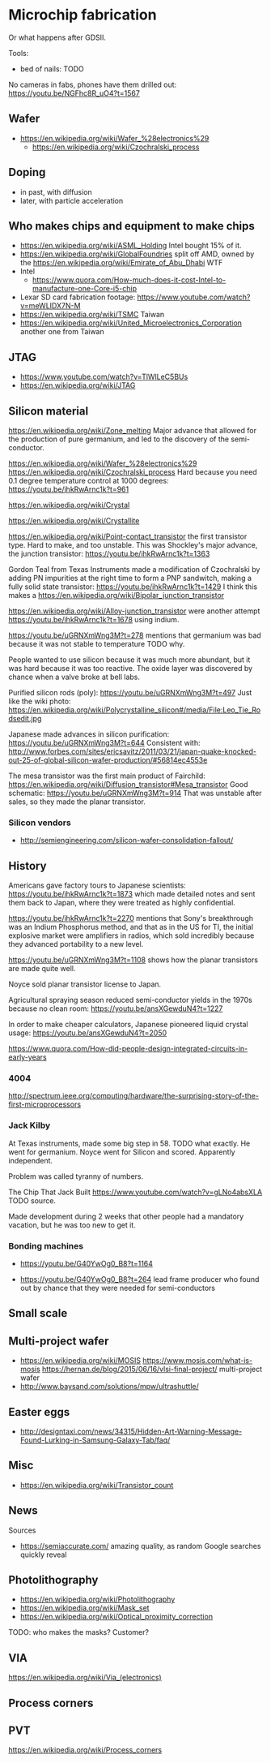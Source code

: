 # Microchip fabrication

Or what happens after GDSII.

Tools:

- bed of nails: TODO

No cameras in fabs, phones have them drilled out: <https://youtu.be/NGFhc8R_uO4?t=1567>

## Wafer

- <https://en.wikipedia.org/wiki/Wafer_%28electronics%29>
    - <https://en.wikipedia.org/wiki/Czochralski_process>

## Doping

- in past, with diffusion
- later, with particle acceleration

## Who makes chips and equipment to make chips

- https://en.wikipedia.org/wiki/ASML_Holding Intel bought 15% of it.
- https://en.wikipedia.org/wiki/GlobalFoundries split off AMD, owned by the https://en.wikipedia.org/wiki/Emirate_of_Abu_Dhabi WTF
- Intel
    - https://www.quora.com/How-much-does-it-cost-Intel-to-manufacture-one-Core-i5-chip
- Lexar SD card fabrication footage: <https://www.youtube.com/watch?v=meWLIDX7N-M>
- https://en.wikipedia.org/wiki/TSMC Taiwan
- https://en.wikipedia.org/wiki/United_Microelectronics_Corporation another one from Taiwan

## JTAG

- <https://www.youtube.com/watch?v=TlWlLeC5BUs>
- <https://en.wikipedia.org/wiki/JTAG>

## Silicon material

<https://en.wikipedia.org/wiki/Zone_melting> Major advance that allowed for the production of pure germanium, and led to the discovery of the semi-conductor.

<https://en.wikipedia.org/wiki/Wafer_%28electronics%29> <https://en.wikipedia.org/wiki/Czochralski_process> Hard because you need 0.1 degree temperature control at 1000 degrees: <https://youtu.be/ihkRwArnc1k?t=961>

<https://en.wikipedia.org/wiki/Crystal>

<https://en.wikipedia.org/wiki/Crystallite>

<https://en.wikipedia.org/wiki/Point-contact_transistor> the first transistor type. Hard to make, and too unstable. This was Shockley's major advance, the junction transistor: <https://youtu.be/ihkRwArnc1k?t=1363>

Gordon Teal from Texas Instruments made a modification of Czochralski by adding PN impurities at the right time to form a PNP sandwitch, making a fully solid state transistor: <https://youtu.be/ihkRwArnc1k?t=1429> I think this makes a <https://en.wikipedia.org/wiki/Bipolar_junction_transistor>

<https://en.wikipedia.org/wiki/Alloy-junction_transistor> were another attempt <https://youtu.be/ihkRwArnc1k?t=1678> using indium.

<https://youtu.be/uGRNXmWng3M?t=278> mentions that germanium was bad because it was not stable to temperature TODO why.

People wanted to use silicon because it was much more abundant, but it was hard because it was too reactive. The oxide layer was discovered by chance when a valve broke at bell labs.

Purified silicon rods (poly): <https://youtu.be/uGRNXmWng3M?t=497> Just like the wiki photo: <https://en.wikipedia.org/wiki/Polycrystalline_silicon#/media/File:Leo_Tie_Rodsedit.jpg>

Japanese made advances in silicon purification: <https://youtu.be/uGRNXmWng3M?t=644> Consistent with: <http://www.forbes.com/sites/ericsavitz/2011/03/21/japan-quake-knocked-out-25-of-global-silicon-wafer-production/#56814ec4553e>

The mesa transistor was the first main product of Fairchild: <https://en.wikipedia.org/wiki/Diffusion_transistor#Mesa_transistor> Good schematic: <https://youtu.be/uGRNXmWng3M?t=914> That was unstable after sales, so they made the planar transistor.

### Silicon vendors

- <http://semiengineering.com/silicon-wafer-consolidation-fallout/>

## History

Americans gave factory tours to Japanese scientists: <https://youtu.be/ihkRwArnc1k?t=1873> which made detailed notes and sent them back to Japan, where they were treated as highly confidential.

<https://youtu.be/ihkRwArnc1k?t=2270> mentions that Sony's breakthrough was an Indium Phosphorus method, and that as in the US for TI, the initial explosive market were amplifiers in radios, which sold incredibly because they advanced portability to a new level.

<https://youtu.be/uGRNXmWng3M?t=1108> shows how the planar transistors are made quite well.

Noyce sold planar transistor license to Japan.

Agricultural spraying season reduced semi-conductor yields in the 1970s because no clean room: <https://youtu.be/ansXGewduN4?t=1227>

In order to make cheaper calculators, Japanese pioneered liquid crystal usage: <https://youtu.be/ansXGewduN4?t=2050>

<https://www.quora.com/How-did-people-design-integrated-circuits-in-early-years>

### 4004

<http://spectrum.ieee.org/computing/hardware/the-surprising-story-of-the-first-microprocessors>

### Jack Kilby

At Texas instruments, made some big step in 58. TODO what exactly. He went for germanium. Noyce went for Silicon and scored. Apparently independent.

Problem was called tyranny of numbers.

The Chip That Jack Built <https://www.youtube.com/watch?v=gLNo4absXLA> TODO source.

Made development during 2 weeks that other people had a mandatory vacation, but he was too new to get it.

### Bonding machines

- <https://youtu.be/G40YwOg0_B8?t=1164>

- <https://youtu.be/G40YwOg0_B8?t=264> lead frame producer who found out by chance that they were needed for semi-conductors

## Small scale

## Multi-project wafer

- <https://en.wikipedia.org/wiki/MOSIS> <https://www.mosis.com/what-is-mosis> <https://hernan.de/blog/2015/06/16/vlsi-final-project/> multi-project wafer
- <http://www.baysand.com/solutions/mpw/ultrashuttle/>

## Easter eggs

- <http://designtaxi.com/news/34315/Hidden-Art-Warning-Message-Found-Lurking-in-Samsung-Galaxy-Tab/faq/>

## Misc

- <https://en.wikipedia.org/wiki/Transistor_count>

## News

Sources

- <https://semiaccurate.com/> amazing quality, as random Google searches quickly reveal

## Photolithography

- <https://en.wikipedia.org/wiki/Photolithography>
- <https://en.wikipedia.org/wiki/Mask_set>
- <https://en.wikipedia.org/wiki/Optical_proximity_correction>

TODO: who makes the masks? Customer?

## VIA

<https://en.wikipedia.org/wiki/Via_(electronics)>

## Process corners

## PVT

<https://en.wikipedia.org/wiki/Process_corners>
